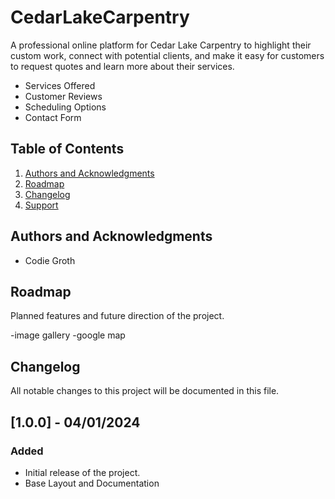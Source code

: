 # CedarLakeCarpentry

A professional online platform for Cedar Lake Carpentry to highlight their custom work, connect with potential clients, and make it easy for customers to request quotes and learn more about their services.

- Services Offered
- Customer Reviews
- Scheduling Options
- Contact Form

## Table of Contents

1. [Authors and Acknowledgments](#authors-and-acknowledgments)
2. [Roadmap](#roadmap)
3. [Changelog](#changelog)
4. [Support](#support)

## Authors and Acknowledgments

- Codie Groth

## Roadmap

Planned features and future direction of the project.

-image gallery
-google map

## Changelog

All notable changes to this project will be documented in this file.

## [1.0.0] - 04/01/2024

### Added

- Initial release of the project.
- Base Layout and Documentation
